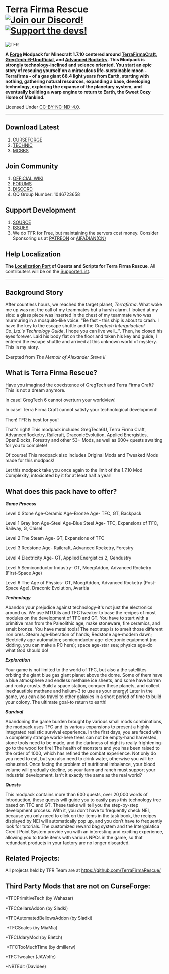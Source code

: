 # Terra Firma Rescue [![Join our Discord!](https://img.shields.io/badge/Discord-Join%20Us-blue)](https://discord.gg/BWn6E94) [![Support the devs!](https://img.shields.io/badge/Patreon-Support-orange.svg?style=flat-square)](https://www.patreon.com/TeamMoeg)

![TFR](https://raw.githubusercontent.com/TerraFirmaRescue/TerraFirma-Rescue-Modpack/master/resources/mainmenu/textures/TechnicLogo%20copy.png)

**A [Forge](https://github.com/MinecraftForge/MinecraftForge) Modpack for Minecraft 1.7.10 centered around [TerraFirmaCraft](https://www.curseforge.com/minecraft/mc-mods/tfcraft), [GregTech-6-Unofficial](https://www.curseforge.com/minecraft/mc-mods/gregtech6-unofficial), and [Advanced Rocketry](https://www.curseforge.com/minecraft/mc-mods/advanced-rocketry). This Modpack is strongly technology-inclined and science oriented. You start an epic story of rescuing yourself on a miraculous life-sustainable moon - Terrafirma - of a gas giant 68.4 light years from Earth, starting with nothing, gathering natural resources, expanding a base, developing technology, exploring the expanse of the planetary system, and eventually building a warp engine to return to Earth, the Sweet Cozy Home of Mankind.**

Licensed Under [CC-BY-NC-ND-4.0](https://github.com/TerraFirmaRescue/TerraFirma-Rescue-Modpack/blob/master/LICENSE).

---

## Download Latest

1. [CURSEFORGE](https://www.curseforge.com/minecraft/modpacks/terrafirma-rescue)
2. [TECHNIC](https://www.technicpack.net/modpack/terra-firma-rescue.1727928)
3. [MCBBS](https://www.mcbbs.net/thread-977365-1-1.html)

## Join Community

1. [OFFICIAL WIKI](https://wiki.teammoeg.com/)
2. [FORUMS](https://forum.teammoeg.com/)
3. [DISCORD](https://discord.gg/BWn6E94)
4. QQ Group Number: 1046723658

## Support Development

1. [SOURCE](https://github.com/TerraFirmaRescue/TerraFirma-Rescue-Modpack)
2. [ISSUES](https://github.com/TerraFirmaRescue/TerraFirma-Rescue-Modpack/issues)
3. We do TFR for Free, but maintaining the servers cost money. Consider Sponsoring us at [PATREON](https://www.patreon.com/TeamMoeg) or [AIFADIAN(CN)](https://afdian.net/@teammoeg)

## Help Localization

**The [Localization Port](https://github.com/TerraFirmaRescue/TFR-Localization) of Quests and Scripts for Terra Firma Rescue**. All contributers will be on the [SupporterList](https://github.com/TerraFirmaRescue/TerraFirma-Rescue-Modpack/blob/master/supporterlist.txt).

---

## Background Story

After countless hours, we reached the target planet, *Terrafirma*. What woke me up was not the call of my teammates but a harsh alarm. I looked at my side: a glass piece was inserted in the chest of my teammate who was murmuring in a mosquito-like voice: "Be fast - this ship is about to crash. I have the key to the escape shuttle and the *Gregtech Intergalactical Co.,Ltd.'s Technology Guide*. I hope you can live well...". Then, he closed his eyes forever. Laid his body flat on the floor and taken his key and guide, I entered the escape shuttle and arrived at this unknown world of mystery. This is my story.

Exerpted from *The Memoir of Alexander Steve II*
 
## What is Terra Firma Rescue?

Have you imagined the coexistence of GregTech and Terra Firma Craft? This is not a dream anymore. 

In case! GregTech 6 cannot overturn your worldview!

In case! Terra Firma Craft cannot satisfy your technological development!

Then! TFR is best for you!

That's right! This modpack includes GregTech6U, Terra Firma Craft, AdvancedRocketry, Railcraft, DraconicEvolution, Applied Energistics, OpenBlocks, Forestry and other 53+ Mods, as well as 600+ quests awaiting for you to complete!

Of course! This modpack also includes Original Mods and Tweaked Mods made for this modpack!

Let this modpack take you once again to the limit of the 1.7.10 Mod Complexity, intoxicated by it for at least half a year!

## What does this pack have to offer?

***Game Process***

Level 0 Stone Age-Ceramic Age-Bronze Age- TFC, GT, Backpack

Level 1 Gray Iron Age-Steel Age-Blue Steel Age- TFC, Expansions of TFC, Railway, G, Chisel

Level 2 The Steam Age- GT, Expansions of TFC

Level 3 Redstone Age- Railcraft, Advanced Rocketry, Forestry

Level 4 Electricity Age- GT, Applied Energistics 2, Gendustry

Level 5 Semiconductor Industry- GT, MoegAddon, Advanced Rocketry (First-Space Age)

Level 6 The Age of Physics- GT, MoegAddon, Advanced Rocketry (Post-Space Age), Draconic Evolution, Avaritia

***Technology***

  Abandon your prejudice against technology-it's not just the electronics around us. We use MTUtils and TFCTweaker to base the recipes of most modules on the development of TFC and GT. You have to start with a primitive man from the Paleolithic age, make stoneware, fire ceramics, and smelt bronze. You have metal tools! The next step is to smelt those different iron ores. Steam age-liberation of hands; Redstone age-modern dawn; Electricity age-automation; semiconductor age-electronic equipment (no kidding, you can make a PC here); space age-star sea; physics age-do what God should do!
  
***Exploration***

  Your game is not limited to the world of TFC, but also a the satellites orbiting the giant blue gas giant planet above the dome. Some of them have a blue atmosphere and endless methane ice sheets, and some have barren and rocky crusts. Build a space station, conquer these planets, and collect inexhaustible methane and helium-3 to use as your energy! Later in the game, you can also travel to other galaxies in a short period of time to build your colony. The ultimate goal-to return to earth!
  
***Survival***

  Abandoning the game burden brought by various small mods combinations, the modpack uses TFC and its various expansions to present a highly integrated realistic survival experience. In the first days, you are faced with a completely strange world-here trees can not be empty-hand harvested, stone tools need to be made, and the darkness of night is really frightening-go to the wood for fire! The health of monsters and you has been raised to the order of 1000, which has refined the combat experience. Not only do you need to eat, but you also need to drink water, otherwise you will be exhausted. Once facing the problem of nutritional imbalance, your blood volume will gradually decline, so your farm and ranch must support your industrial development. Isn't it exactly the same as the real world? 
  
***Quests***

  This modpack contains more than 600 quests, over 20,000 words of introduction, these quests will guide you to easily pass this technology tree based on TFC and GT. These tasks will tell you the step-by-step development process. With it, you don’t have to frequently check NEI, because you only need to click on the items in the task book, the recipes displayed by NEI will automatically pop up, and you don’t have to frequently look for tutorials. The customized reward bag system and the Intergalatica Credit Point System provide you with an interesting and exciting experience, allowing you to trade items with various NPCs in the game, so that redundant products in your factory are no longer discarded.
  
## Related Projects:
All projects held by TFR Team are at https://github.com/TerraFirmaRescue/

## Third Party Mods that are not on CurseForge: 
*TFCPrimitiveTech (by Wahazar) 

*TFCCellarsAddon (by Sladki) 

*TFCAutomatedBellowsAddon (by Sladki)

 *TFCScales (by MiaMia) 

*TFCUdaryMod (by Bletch)

 *TFCTooMuchTime (by dmillerw)

*TFCTweaker (JAWolfe)

*NBTEdit (Davidee)

